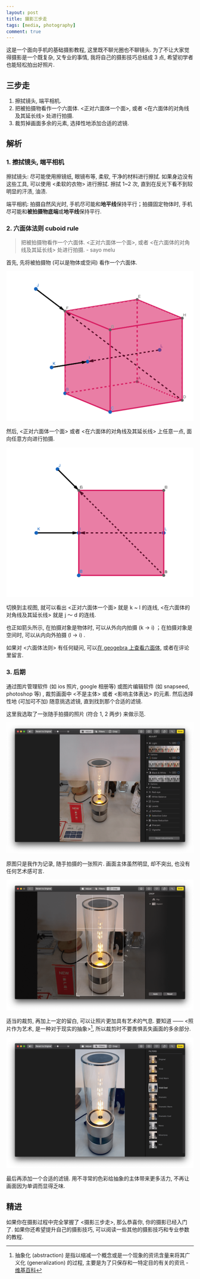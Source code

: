 ```yaml
---
layout: post
title: 摄影三步走
tags: [media, photography]
comment: true
---
```


这是一个面向手机的基础摄影教程, 这里既不聊光圈也不聊镜头. 为了不让大家觉得摄影是一个既复杂, 又专业的事情, 我将自己的摄影技巧总结成 3 点, 希望初学者也能轻松拍出好照片.

## 三步走

1. 擦拭镜头, 端平相机.
2. 把被拍摄物看作一个六面体. <正对六面体一个面>, 或者 <在六面体的对角线及其延长线> 处进行拍摄.
3. 裁剪掉画面多余的元素, 选择性地添加合适的滤镜.

## 解析

### 1. 擦拭镜头, 端平相机

擦拭镜头: 尽可能使用擦镜纸, 眼镜布等, 柔软, 干净的材料进行擦拭. 如果身边没有这些工具, 可以使用 <柔软的衣物> 进行擦拭. 擦拭 1~2 次, 直到在反光下看不到较明显的汗渍, 油渍.

端平相机: 拍摄自然风光时, 手机尽可能和**地平线**保持平行；拍摄固定物体时, 手机尽可能和**被拍摄物底端**或**地平线**保持平行.

### 2. 六面体法则 cuboid rule

> 把被拍摄物看作一个六面体. <正对六面体一个面>, 或者 <在六面体的对角线及其延长线> 处进行拍摄.  - sayo melu

首先, 先将被拍摄物 (可以是物体或空间) 看作一个六面体.

![六面体 - 三维视图](/asset/image/2019-6-4-3-step-photography/cuboid-rule-3d.png)

然后, <正对六面体一个面> 或者 <在六面体的对角线及其延长线> 上任意一点, 面向任意方向进行拍摄.

![六面体 - 主视图](/asset/image/2019-6-4-3-step-photography/cuboid-rule-front.png)

切换到主视图, 就可以看出 <正对六面体一个面> 就是 k ~ l 的连线, <在六面体的对角线及其延长线> 就是 j ～ d 的连线.

也正如箭头所示, 在拍摄对象是物体时, 可以从外向内拍摄 (k → i) ；在拍摄对象是空间时, 可以从内向外拍摄 (l → i) .

如果对 <六面体法则> 有任何疑问, 可以[在 geogebra 上查看六面体](https://www.geogebra.org/3d/hqsnajmw), 或者在评论里留言.

### 3. 后期

通过图片管理软件 (如 ios 照片, google 相册等) 或图片编辑软件 (如 snapseed, photoshop 等) , 裁剪画面中 <不是主体> 或者 <影响主体表达> 的元素. 然后选择性地 (可加可不加) 随意挑选滤镜, 直到找到那个合适的滤镜.

这里我选取了一张随手拍摄的照片 (符合 1, 2 两步) 来做示范.

![示例 - 原始](/asset/image/2019-6-4-3-step-photography/sample-original.png)

原图只是我作为记录, 随手拍摄的一张照片. 画面主体虽然明显, 却不突出, 也没有任何艺术感可言.

![示例 - 裁剪后](/asset/image/2019-6-4-3-step-photography/sample-trim.png)

适当的裁剪, 再加上一定的留白, 可以让照片更加具有艺术的气息. 要知道 —— <照片作为艺术, 是一种对于现实的抽象>[^1], 所以裁剪时不要畏惧丢失画面的多余部分.

![示例 - 添加滤镜后](/asset/image/2019-6-4-3-step-photography/sample-filter.png)

最后再添加一个合适的滤镜. 用不寻常的色彩给抽象的主体带来更多活力, 不再让画面因为单调而显得乏味.

## 精进

如果你在摄影过程中完全掌握了 <摄影三步走>, 那么恭喜你, 你的摄影已经入门了. 如果你还希望提升自己的摄影技巧, 可以阅读一些其他的摄影技巧和专业参数的教程.

[^1]: 抽象化 (abstraction) 是指以缩减一个概念或是一个现象的资讯含量来将其广义化 (generalization) 的过程, 主要是为了只保存和一特定目的有关的资讯 - [维基百科](https://zh.wikipedia.org/wiki/抽象化)
